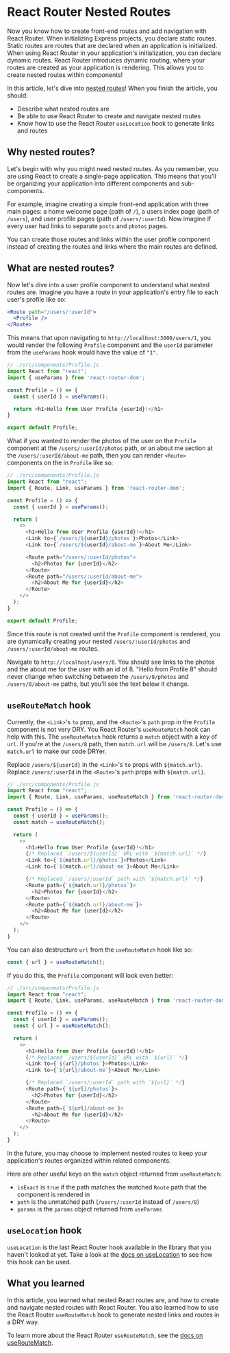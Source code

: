
# React Router Nested Routes

Now you know how to create front-end routes and add navigation with React
Router. When initializing Express projects, you declare static routes. Static
routes are routes that are declared when an application is initialized. When
using React Router in your application's initialization, you can declare dynamic
routes. React Router introduces dynamic routing, where your routes are created
as your application is rendering. This allows you to create nested routes within
components!

In this article, let's dive into [nested routes]! When you finish the article,
you should:

* Describe what nested routes are
* Be able to use React Router to create and navigate nested routes
* Know how to use the React Router `useLocation` hook to generate links and
  routes

## Why nested routes?

Let's begin with why you might need nested routes. As you remember, you are
using React to create a single-page application. This means that you'll be
organizing your application into different components and sub-components.

For example, imagine creating a simple front-end application with three main
pages: a home welcome page (path of `/`), a users index page (path of `/users`),
and user profile pages (path of `/users/:userId`). Now imagine if every user had
links to separate `posts` and `photos` pages.

You can create those routes and links within the user profile component instead
of creating the routes and links where the main routes are defined.

## What are nested routes?

Now let's dive into a user profile component to understand what nested routes
are. Imagine you have a route in your application's entry file to each user's
profile like so:

```jsx
<Route path="/users/:userId">
  <Profile />
</Route>
```

This means that upon navigating to `http://localhost:3000/users/1`, you would
render the following `Profile` component and the `userId` parameter from the
`useParams` hook would have the value of `"1"`.

```js
// ./src/components/Profile.js
import React from "react";
import { useParams } from 'react-router-dom';

const Profile = () => {
  const { userId } = useParams();

  return <h1>Hello from User Profile {userId}!</h1>
}

export default Profile;
```

What if you wanted to render the photos of the user on the `Profile` component
at the `/users/:userId/photos` path, or an about me section at the
`/users/:userId/about-me` path, then you can render `<Route>` components on the
in `Profile` like so:

```js
// ./src/components/Profile.js
import React from "react";
import { Route, Link, useParams } from 'react-router-dom';

const Profile = () => {
  const { userId } = useParams();

  return (
    <>
      <h1>Hello from User Profile {userId}!</h1>
      <Link to={`/users/${userId}/photos`}>Photos</Link>
      <Link to={`/users/${userId}/about-me`}>About Me</Link>

      <Route path="/users/:userId/photos">
        <h2>Photos for {userId}</h2>
      </Route>
      <Route path="/users/:userId/about-me">
        <h2>About Me for {userId}</h2>
      </Route>
    </>
  );
}

export default Profile;
```

Since this route is not created until the `Profile` component is rendered, you
are dynamically creating your nested `/users/:userId/photos` and
`/users/:userId/about-me` routes.

Navigate to `http://localhost/users/8`. You should see links to the photos and
the about me for the user with an id of 8. "Hello from Profile 8" should never
change when switching between the `/users/8/photos` and `/users/8/about-me`
paths, but you'll see the text below it change.

## `useRouteMatch` hook

Currently, the `<Link>`'s `to` prop, and the `<Route>`'s `path` prop in the
`Profile` component is not very DRY. You React Router's `useRouteMatch` hook
can help with this. The `useRouteMatch` hook returns a `match` object with a
key of `url`. If you're at the `/users/8` path, then `match.url` will be
`/users/8`. Let's use `match.url` to make our code DRYer.

Replace `/users/${userId}` in the `<Link>`'s `to` props with `${match.url}`.
Replace `/users/:userId` in the `<Route>`'s `path` props with `${match.url}`.

```js
// ./src/components/Profile.js
import React from "react";
import { Route, Link, useParams, useRouteMatch } from 'react-router-dom';

const Profile = () => {
  const { userId } = useParams();
  const match = useRouteMatch();

  return (
    <>
      <h1>Hello from User Profile {userId}!</h1>
      {/* Replaced `/users/${userId}` URL with `${match.url}` */}
      <Link to={`${match.url}/photos`}>Photos</Link>
      <Link to={`${match.url}/about-me`}>About Me</Link>

      {/* Replaced `/users/:userId` path with `${match.url}` */}
      <Route path={`${match.url}/photos`}>
        <h2>Photos for {userId}</h2>
      </Route>
      <Route path={`${match.url}/about-me`}>
        <h2>About Me for {userId}</h2>
      </Route>
    </>
  );
}
```

You can also destructure `url` from the `useRouteMatch` hook like so:

```js
const { url } = useRouteMatch();
```

If you do this, the `Profile` component will look even better:

```js
// ./src/components/Profile.js
import React from "react";
import { Route, Link, useParams, useRouteMatch } from 'react-router-dom';

const Profile = () => {
  const { userId } = useParams();
  const { url } = useRouteMatch();

  return (
    <>
      <h1>Hello from User Profile {userId}!</h1>
      {/* Replaced `/users/${userId}` URL with `${url}` */}
      <Link to={`${url}/photos`}>Photos</Link>
      <Link to={`${url}/about-me`}>About Me</Link>

      {/* Replaced `/users/:userId` path with `${url}` */}
      <Route path={`${url}/photos`}>
        <h2>Photos for {userId}</h2>
      </Route>
      <Route path={`${url}/about-me`}>
        <h2>About Me for {userId}</h2>
      </Route>
    </>
  );
}
```

In the future, you may choose to implement nested routes to keep your
application's routes organized within related components.

Here are other useful keys on the `match` object returned from `useRouteMatch`:

* `isExact` is `true` if the path matches the matched `Route` path that the
  component is rendered in
* `path` is the unmatched path (`/users/:userId` instead of `/users/8`)
* `params` is the `params` object returned from `useParams`

## `useLocation` hook

`useLocation` is the last React Router hook available in the library that you
haven't looked at yet. Take a look at the [docs on useLocation] to see how
this hook can be used.

## What you learned

In this article, you learned what nested React routes are, and how to create and
navigate nested routes with React Router. You also learned how to use the React
Router `useRouteMatch` hook to generate nested links and routes in a DRY way.

To learn more about the React Router `useRouteMatch`, see the [docs on
useRouteMatch].

[nested routes]:
  https://reacttraining.com/react-router/core/guides/philosophy/nested-routes

[docs on useRouteMatch]: https://reactrouter.com/web/api/Hooks/useroutematch
[docs on useLocation]: https://reactrouter.com/web/api/Hooks/uselocation
